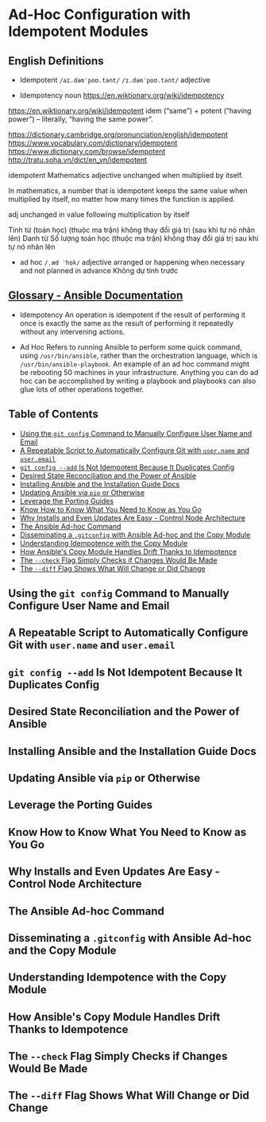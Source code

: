 # Ad-Hoc Configuration with Idempotent Modules

## English Definitions

- Idempotent `/aɪ.dəmˈpoʊ.tənt/` `/ɪ.dəmˈpoʊ.tənt/` adjective

- Idempotency noun
  <https://en.wiktionary.org/wiki/idempotency>

<https://en.wiktionary.org/wiki/idempotent>
idem (“same”) +‎ potent (“having power”) – literally, “having the same power”.

<https://dictionary.cambridge.org/pronunciation/english/idempotent>
<https://www.vocabulary.com/dictionary/idempotent>
<https://www.dictionary.com/browse/idempotent>
<http://tratu.soha.vn/dict/en_vn/idempotent>

idempotent
Mathematics
adjective
unchanged when multiplied by itself.

In mathematics, a number that is idempotent keeps the same value when multiplied by itself,
no matter how many times the function is applied.

adj
unchanged in value following multiplication by itself

Tính từ
(toán học) (thuộc ma trận) không thay đổi giá trị (sau khi tự nó nhân lên)
Danh từ
Số lượng toán học (thuộc ma trận) không thay đổi giá trị sau khi tự nó nhân lên

- ad hoc `/ˌæd ˈhɒk/` adjective
  ​arranged or happening when necessary and not planned in advance
  Không dự tính trước

## [Glossary - Ansible Documentation](https://docs.ansible.com/ansible/latest/reference_appendices/glossary.html)

- Idempotency
  An operation is idempotent if the result of performing it once is exactly the same as
  the result of performing it repeatedly without any intervening actions.

- Ad Hoc
  Refers to running Ansible to perform some quick command,
  using `/usr/bin/ansible`,
  rather than the orchestration language,
  which is `/usr/bin/ansible-playbook`.
  An example of an ad hoc command might be rebooting 50 machines in your infrastructure.
  Anything you can do ad hoc can be accomplished by writing a playbook
  and playbooks can also glue lots of other operations together.

## Table of Contents

<!-- START doctoc generated TOC please keep comment here to allow auto update -->
<!-- DON'T EDIT THIS SECTION, INSTEAD RE-RUN doctoc TO UPDATE -->

- [Using the `git config` Command to Manually Configure User Name and Email](#using-the-git-config-command-to-manually-configure-user-name-and-email)
- [A Repeatable Script to Automatically Configure Git with `user.name` and `user.email`](#a-repeatable-script-to-automatically-configure-git-with-username-and-useremail)
- [`git config --add` Is Not Idempotent Because It Duplicates Config](#git-config---add-is-not-idempotent-because-it-duplicates-config)
- [Desired State Reconciliation and the Power of Ansible](#desired-state-reconciliation-and-the-power-of-ansible)
- [Installing Ansible and the Installation Guide Docs](#installing-ansible-and-the-installation-guide-docs)
- [Updating Ansible via `pip` or Otherwise](#updating-ansible-via-pip-or-otherwise)
- [Leverage the Porting Guides](#leverage-the-porting-guides)
- [Know How to Know What You Need to Know as You Go](#know-how-to-know-what-you-need-to-know-as-you-go)
- [Why Installs and Even Updates Are Easy - Control Node Architecture](#why-installs-and-even-updates-are-easy---control-node-architecture)
- [The Ansible Ad-hoc Command](#the-ansible-ad-hoc-command)
- [Disseminating a `.gitconfig` with Ansible Ad-hoc and the Copy Module](#disseminating-a-gitconfig-with-ansible-ad-hoc-and-the-copy-module)
- [Understanding Idempotence with the Copy Module](#understanding-idempotence-with-the-copy-module)
- [How Ansible's Copy Module Handles Drift Thanks to Idempotence](#how-ansibles-copy-module-handles-drift-thanks-to-idempotence)
- [The `--check` Flag Simply Checks if Changes Would Be Made](#the---check-flag-simply-checks-if-changes-would-be-made)
- [The `--diff` Flag Shows What Will Change or Did Change](#the---diff-flag-shows-what-will-change-or-did-change)

<!-- END doctoc generated TOC please keep comment here to allow auto update -->

## Using the `git config` Command to Manually Configure User Name and Email

## A Repeatable Script to Automatically Configure Git with `user.name` and `user.email`

## `git config --add` Is Not Idempotent Because It Duplicates Config

## Desired State Reconciliation and the Power of Ansible

## Installing Ansible and the Installation Guide Docs

## Updating Ansible via `pip` or Otherwise

## Leverage the Porting Guides

## Know How to Know What You Need to Know as You Go

## Why Installs and Even Updates Are Easy - Control Node Architecture

## The Ansible Ad-hoc Command

## Disseminating a `.gitconfig` with Ansible Ad-hoc and the Copy Module

## Understanding Idempotence with the Copy Module

## How Ansible's Copy Module Handles Drift Thanks to Idempotence

## The `--check` Flag Simply Checks if Changes Would Be Made

## The `--diff` Flag Shows What Will Change or Did Change
